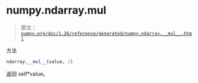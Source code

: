 # numpy.ndarray.__mul__

> 原文：[`numpy.org/doc/1.26/reference/generated/numpy.ndarray.__mul__.html`](https://numpy.org/doc/1.26/reference/generated/numpy.ndarray.__mul__.html)

方法

```py
ndarray.__mul__(value, /)
```

返回 self*value。

